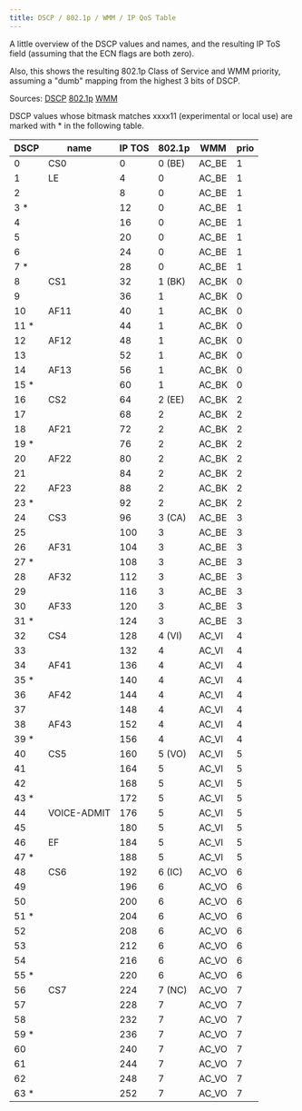 ```yaml
---
title: DSCP / 802.1p / WMM / IP QoS Table
---
```


A little overview of the DSCP values and names,
and the resulting IP ToS field (assuming that
the ECN flags are both zero).

Also, this shows the resulting 802.1p Class of Service
and WMM priority, assuming a "dumb" mapping from
the highest 3 bits of DSCP.

Sources: [DSCP][dscp] [802.1p][1p] [WMM][wmm]

DSCP values whose bitmask matches xxxx11 (experimental
or local use) are marked with \* in the following
table.

| DSCP | name | IP TOS | 802.1p | WMM    | prio |
| ---- | ---- | ------ | ------ | ------ | ---- |
| 0    | CS0  | 0      | 0 (BE) | AC_BE  | 1    |
| 1    | LE   | 4      | 0      | AC_BE  | 1    |
| 2    |      | 8      | 0      | AC_BE  | 1    |
| 3 *  |      | 12     | 0      | AC_BE  | 1    |
| 4    |      | 16     | 0      | AC_BE  | 1    |
| 5    |      | 20     | 0      | AC_BE  | 1    |
| 6    |      | 24     | 0      | AC_BE  | 1    |
| 7 *  |      | 28     | 0      | AC_BE  | 1    |
| 8    | CS1  | 32     | 1 (BK) | AC_BK  | 0    |
| 9    |      | 36     | 1      | AC_BK  | 0    |
| 10   | AF11 | 40     | 1      | AC_BK  | 0    |
| 11 * |      | 44     | 1      | AC_BK  | 0    |
| 12   | AF12 | 48     | 1      | AC_BK  | 0    |
| 13   |      | 52     | 1      | AC_BK  | 0    |
| 14   | AF13 | 56     | 1      | AC_BK  | 0    |
| 15 * |      | 60     | 1      | AC_BK  | 0    |
| 16   | CS2  | 64     | 2 (EE) | AC_BK  | 2    |
| 17   |      | 68     | 2      | AC_BK  | 2    |
| 18   | AF21 | 72     | 2      | AC_BK  | 2    |
| 19 * |      | 76     | 2      | AC_BK  | 2    |
| 20   | AF22 | 80     | 2      | AC_BK  | 2    |
| 21   |      | 84     | 2      | AC_BK  | 2    |
| 22   | AF23 | 88     | 2      | AC_BK  | 2    |
| 23 * |      | 92     | 2      | AC_BK  | 2    |
| 24   | CS3  | 96     | 3 (CA) | AC_BE  | 3    |
| 25   |      | 100    | 3      | AC_BE  | 3    |
| 26   | AF31 | 104    | 3      | AC_BE  | 3    |
| 27 * |      | 108    | 3      | AC_BE  | 3    |
| 28   | AF32 | 112    | 3      | AC_BE  | 3    |
| 29   |      | 116    | 3      | AC_BE  | 3    |
| 30   | AF33 | 120    | 3      | AC_BE  | 3    |
| 31 * |      | 124    | 3      | AC_BE  | 3    |
| 32   | CS4  | 128    | 4 (VI) | AC_VI  | 4    |
| 33   |      | 132    | 4      | AC_VI  | 4    |
| 34   | AF41 | 136    | 4      | AC_VI  | 4    |
| 35 * |      | 140    | 4      | AC_VI  | 4    |
| 36   | AF42 | 144    | 4      | AC_VI  | 4    |
| 37   |      | 148    | 4      | AC_VI  | 4    |
| 38   | AF43 | 152    | 4      | AC_VI  | 4    |
| 39 * |      | 156    | 4      | AC_VI  | 4    |
| 40   | CS5  | 160    | 5 (VO) | AC_VI  | 5    |
| 41   |      | 164    | 5      | AC_VI  | 5    |
| 42   |      | 168    | 5      | AC_VI  | 5    |
| 43 * |      | 172    | 5      | AC_VI  | 5    |
| 44|VOICE-ADMIT|176   | 5      | AC_VI  | 5    |
| 45   |      | 180    | 5      | AC_VI  | 5    |
| 46   | EF   | 184    | 5      | AC_VI  | 5    |
| 47 * |      | 188    | 5      | AC_VI  | 5    |
| 48   | CS6  | 192    | 6 (IC) | AC_VO  | 6    |
| 49   |      | 196    | 6      | AC_VO  | 6    |
| 50   |      | 200    | 6      | AC_VO  | 6    |
| 51 * |      | 204    | 6      | AC_VO  | 6    |
| 52   |      | 208    | 6      | AC_VO  | 6    |
| 53   |      | 212    | 6      | AC_VO  | 6    |
| 54   |      | 216    | 6      | AC_VO  | 6    |
| 55 * |      | 220    | 6      | AC_VO  | 6    |
| 56   | CS7  | 224    | 7 (NC) | AC_VO  | 7    |
| 57   |      | 228    | 7      | AC_VO  | 7    |
| 58   |      | 232    | 7      | AC_VO  | 7    |
| 59 * |      | 236    | 7      | AC_VO  | 7    |
| 60   |      | 240    | 7      | AC_VO  | 7    |
| 61   |      | 244    | 7      | AC_VO  | 7    |
| 62   |      | 248    | 7      | AC_VO  | 7    |
| 63 * |      | 252    | 7      | AC_VO  | 7    |

[dscp]: https://www.iana.org/assignments/dscp-registry/dscp-registry.xhtml
[1p]: https://en.wikipedia.org/wiki/IEEE_P802.1p
[wmm]: https://en.wikipedia.org/wiki/IEEE_802.11e-2005#Enhanced_distributed_channel_access_(EDCA)
